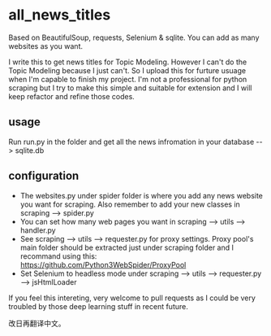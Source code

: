 # all_news_titles
Based on BeautifulSoup, requests, Selenium & sqlite. You can add as many websites as you want.

I write this to get news titles for Topic Modeling. However I can't do the Topic Modeling because I just can't. So I upload this for furture usuage when I'm capable to finish my project. I'm not a professional for python scraping but I try to make this simple and suitable for extension and I will keep refactor and refine those codes.

## usage
Run run.py in the folder and get all the news infromation in your database --> sqlite.db

## configuration
- The websites.py under spider folder is where you add any news website you want for scraping. Also remember to add your new classes in scraping --> spider.py
- You can set how many web pages you want in scraping --> utils --> handler.py
- See scraping --> utils --> requester.py for proxy settings. Proxy pool's main folder should be extracted just under scraping folder and I recommand using this: https://github.com/Python3WebSpider/ProxyPool
- Set Selenium to headless mode under scraping --> utils --> requester.py --> jsHtmlLoader

If you feel this intereting, very welcome to pull requests as I could be very troubled by those deep learning stuff in recent future. 

改日再翻译中文。
